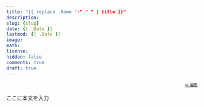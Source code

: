 ```yaml
---
title: "{{ replace .Name "-" " " | title }}"
description: 
slug: {slug}
date: {{ .Date }}
lastmod: {{ .Date }}
image: 
math: 
license: 
hidden: false
comments: true
draft: true
---
```


<font size="1" align="right">

[✏️ 編集](https://github.com/yamamoto-yuta/yamamoto-yuta.github.io/blob/main/content/post/{slug}/index.md)

</font>

ここに本文を入力